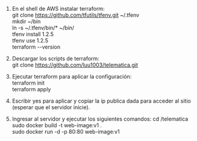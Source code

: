 1. En el shell de AWS instalar terraform:  
git clone https://github.com/tfutils/tfenv.git ~/.tfenv  
mkdir ~/bin  
ln -s ~/.tfenv/bin/* ~/bin/  
tfenv install 1.2.5  
tfenv use 1.2.5  
terraform --version  

2. Descargar los scripts de terraform:  
git clone https://github.com/luu1003/telematica.git

3. Ejecutar terraform para aplicar la configuración:  
terraform init  
terraform apply  

4. Escribir yes para aplicar y copiar la ip publica dada para acceder al sitio (esperar que el servidor inicie).

5. Ingresar al servidor y ejecutar los siguientes comandos:
cd /telematica
sudo docker build -t web-image:v1 .  
sudo docker run -d -p 80:80 web-image:v1